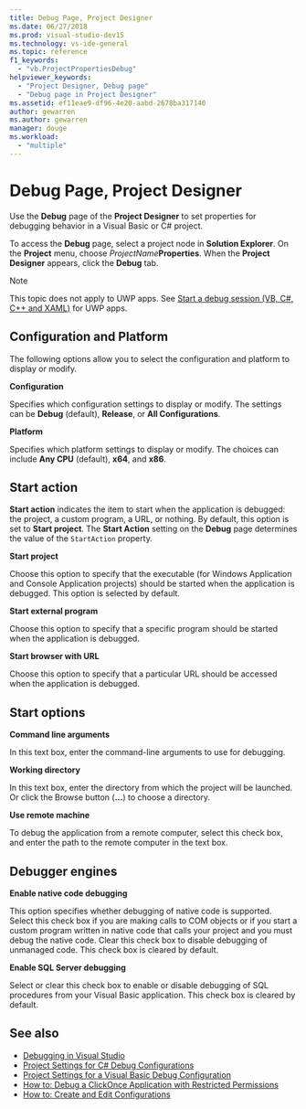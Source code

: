 ```yaml
---
title: Debug Page, Project Designer
ms.date: 06/27/2018
ms.prod: visual-studio-dev15
ms.technology: vs-ide-general
ms.topic: reference
f1_keywords:
  - "vb.ProjectPropertiesDebug"
helpviewer_keywords:
  - "Project Designer, Debug page"
  - "Debug page in Project Designer"
ms.assetid: ef11eae9-df96-4e20-aabd-2678ba317140
author: gewarren
ms.author: gewarren
manager: douge
ms.workload:
  - "multiple"
---
```

# Debug Page, Project Designer

Use the **Debug** page of the **Project Designer** to set properties for debugging behavior in a Visual Basic or C# project.

To access the **Debug** page, select a project node in **Solution Explorer**. On the **Project** menu, choose *ProjectName***Properties**. When the **Project Designer** appears, click the **Debug** tab.

> [!NOTE]
> This topic does not apply to UWP apps. See [Start a debug session (VB, C#, C++ and XAML)](../../debugger/start-a-debugging-session-for-a-store-app-in-visual-studio-vb-csharp-cpp-and-xaml.md) for UWP apps.

## Configuration and Platform

The following options allow you to select the configuration and platform to display or modify.

**Configuration**

Specifies which configuration settings to display or modify. The settings can be **Debug** (default), **Release**, or **All Configurations**.

**Platform**

Specifies which platform settings to display or modify. The choices can include **Any CPU** (default), **x64**, and **x86**.

## Start action

**Start action** indicates the item to start when the application is debugged: the project, a custom program, a URL, or nothing. By default, this option is set to **Start project**. The **Start Action** setting on the **Debug** page determines the value of the `StartAction` property.

**Start project**

Choose this option to specify that the executable (for Windows Application and Console Application projects) should be started when the application is debugged. This option is selected by default.

**Start external program**

Choose this option to specify that a specific program should be started when the application is debugged.

**Start browser with URL**

Choose this option to specify that a particular URL should be accessed when the application is debugged.

## Start options

**Command line arguments**

In this text box, enter the command-line arguments to use for debugging.

**Working directory**

In this text box, enter the directory from which the project will be launched. Or click the Browse button (**...**) to choose a directory.

**Use remote machine**

To debug the application from a remote computer, select this check box, and enter the path to the remote computer in the text box.

## Debugger engines

**Enable native code debugging**

This option specifies whether debugging of native code is supported. Select this check box if you are making calls to COM objects or if you start a custom program written in native code that calls your project and you must debug the native code. Clear this check box to disable debugging of unmanaged code. This check box is cleared by default.

**Enable SQL Server debugging**

Select or clear this check box to enable or disable debugging of SQL procedures from your Visual Basic application. This check box is cleared by default.

## See also

- [Debugging in Visual Studio](../../debugger/debugging-in-visual-studio.md)
- [Project Settings for  C# Debug Configurations](../../debugger/project-settings-for-csharp-debug-configurations.md)
- [Project Settings for a Visual Basic Debug Configuration](../../debugger/project-settings-for-a-visual-basic-debug-configuration.md)
- [How to: Debug a ClickOnce Application with Restricted Permissions](../../deployment/how-to-debug-a-clickonce-application-with-restricted-permissions.md)
- [How to: Create and Edit Configurations](../../ide/how-to-create-and-edit-configurations.md)